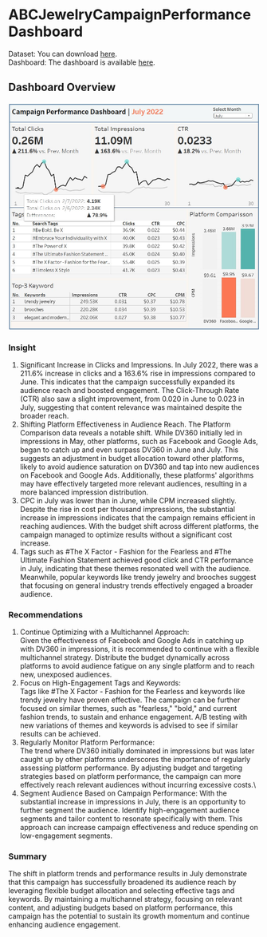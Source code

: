 # ABCJewelryCampaignPerformanceDashboard
Dataset: You can download [here](https://www.kaggle.com/datasets/rahulchavan99/marketing-campaign-dataset).\
Dashboard: The dashboard is available [here](https://public.tableau.com/app/profile/muh.nurfaizy/viz/CampaignPerformanceDashboard2/Dashboard2).

## Dashboard Overview
![OverviewImage](Overview-Dashboard-for-July.jpg)

### Insight
1. Significant Increase in Clicks and Impressions. In July 2022, there was a 211.6% increase in clicks and a 163.6% rise in impressions compared to June. This indicates that the campaign successfully expanded its audience reach and boosted engagement. The Click-Through Rate (CTR) also saw a slight improvement, from 0.020 in June to 0.023 in July, suggesting that content relevance was maintained despite the broader reach.
2. Shifting Platform Effectiveness in Audience Reach. The Platform Comparison data reveals a notable shift. While DV360 initially led in impressions in May, other platforms, such as Facebook and Google Ads, began to catch up and even surpass DV360 in June and July. This suggests an adjustment in budget allocation toward other platforms, likely to avoid audience saturation on DV360 and tap into new audiences on Facebook and Google Ads. Additionally, these platforms' algorithms may have effectively targeted more relevant audiences, resulting in a more balanced impression distribution.
3. CPC in July was lower than in June, while CPM increased slightly. Despite the rise in cost per thousand impressions, the substantial increase in impressions indicates that the campaign remains efficient in reaching audiences. With the budget shift across different platforms, the campaign managed to optimize results without a significant cost increase.
4. Tags such as #The X Factor - Fashion for the Fearless and #The Ultimate Fashion Statement achieved good click and CTR performance in July, indicating that these themes resonated well with the audience. Meanwhile, popular keywords like trendy jewelry and brooches suggest that focusing on general industry trends effectively engaged a broader audience.

### Recommendations
1. Continue Optimizing with a Multichannel Approach:\
Given the effectiveness of Facebook and Google Ads in catching up with DV360 in impressions, it is recommended to continue with a flexible multichannel strategy. Distribute the budget dynamically across platforms to avoid audience fatigue on any single platform and to reach new, unexposed audiences.
2. Focus on High-Engagement Tags and Keywords:\
Tags like #The X Factor - Fashion for the Fearless and keywords like trendy jewelry have proven effective. The campaign can be further focused on similar themes, such as "fearless," "bold," and current fashion trends, to sustain and enhance engagement. A/B testing with new variations of themes and keywords is advised to see if similar results can be achieved.
3. Regularly Monitor Platform Performance:\
The trend where DV360 initially dominated in impressions but was later caught up by other platforms underscores the importance of regularly assessing platform performance. By adjusting budget and targeting strategies based on platform performance, the campaign can more effectively reach relevant audiences without incurring excessive costs.\
4. Segment Audience Based on Campaign Performance:
With the substantial increase in impressions in July, there is an opportunity to further segment the audience. Identify high-engagement audience segments and tailor content to resonate specifically with them. This approach can increase campaign effectiveness and reduce spending on low-engagement segments.

### Summary
The shift in platform trends and performance results in July demonstrate that this campaign has successfully broadened its audience reach by leveraging flexible budget allocation and selecting effective tags and keywords. By maintaining a multichannel strategy, focusing on relevant content, and adjusting budgets based on platform performance, this campaign has the potential to sustain its growth momentum and continue enhancing audience engagement.
